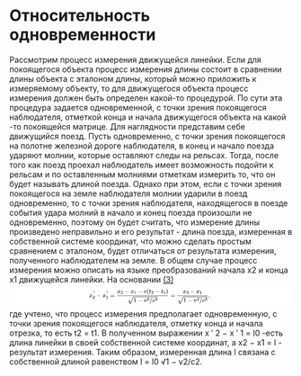 # Относительность одновременности
  Рассмотрим процесс измерения движущейся линейки. Если для покоящегося объекта процесс измерения длины состоит в сравнении длины объекта с эталоном длины, который можно приложить к измеряемому объекту, то для движущегося объекта процесс измерения должен быть определен какой-то процедурой. По сути эта процедура задается одновременной, с точки зрения покоящегося наблюдателя, отметкой конца и начала движущегося объекта на какой -то покоящейся матрице. Для наглядности представим себе движущийся поезд. Пусть одновременно, с точки зрения покоящегося на полотне железной дороге наблюдателя, в конец и начало поезда ударяют молнии, которые оставляют следы на рельсах. Тогда, после того как поезд проехал наблюдатель имеет возможность подойти к рельсам и по оставленным молниями отметкам измерить то, что он будет называть длиной поезда. Однако при этом, если с точки зрения покоящегося на земле наблюдателя молнии ударили в поезд одновременно, то с точки зрения наблюдателя, находящегося в поезде события удара молний в начало и конец поезда произошли не одновременно, поэтому он будет считать, что измерение длины произведено неправильно и его результат - длина поезда, измеренная в собственной системе координат, что можно сделать простым сравнением с эталоном, будет отличаться от результата измерения, полученного наблюдателем на земле.
  В общем случае процесс измерения можно описать на языке преобразований начала x2 и конца x1 движущейся линейки. На основании [(3)](img/Pasted%20image%2020240411120133.png) ![](img/Pasted%20image%2020240411121431.png)
  где учтено, что процесс измерения предполагает одновременную, с точки зрения покоящегося наблюдателя, отметку конца и начала отрезка, то есть t2 = t1. В полученном выражении x ′ 2 − x ′ 1 = l0 -есть длина линейки в своей собственной системе координат, а x2 − x1 = l - результат измерения. Таким образом, измеренная длина l связана с собственной длиной равенством l = l0 √1 − v2/c2.